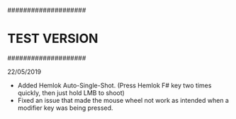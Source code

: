 ####################
#   TEST VERSION   #
####################

22/05/2019

- Added Hemlok Auto-Single-Shot. (Press Hemlok F# key two times quickly, then just hold LMB to shoot)
- Fixed an issue that made the mouse wheel not work as intended when a modifier key was being pressed.
